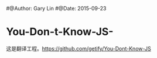 #@Author: Gary Lin
#@Date: 2015-09-23

# You-Don-t-Know-JS-
这是翻译工程。https://github.com/getify/You-Dont-Know-JS

